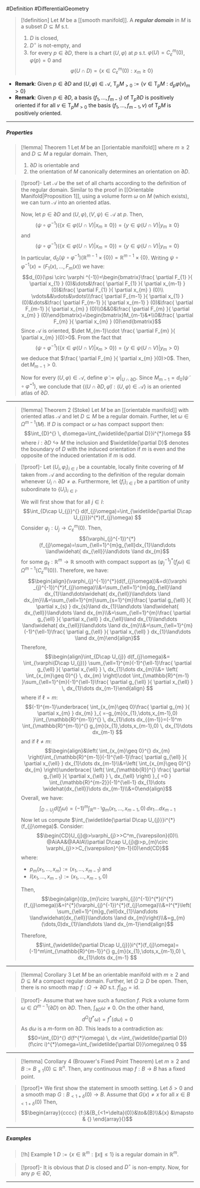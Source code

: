 #Definition #DifferentialGeometry 

> [!definition]
> Let $M$ be a [[smooth manifold]]. A ***regular domain*** in $M$ is a subset $D\subseteq M$ s.t. 
> 1. $D$ is closed,
> 2. $D^\circ$ is not-empty, and
> 3. for every $p\in \partial D$, there is a chart $(U,\varphi)$ at $p$ s.t. $\varphi(U)=C^m_{\varepsilon}(0)$, $\varphi(p)=0$ and $$\varphi(U\cap D)=\{ x\in C_{\varepsilon}^m(0): x_{m}\geq 0 \}$$
- **Remark**: Given $p\in \partial D$ and $(U,\varphi)\in \mathcal{A}$, $\text{T}_{p}M_{>0}:=\{ v\in \text{T}_{p}M:d_{p}\varphi (v)_{m}>0\}$
- **Remark**: Given $p\in \partial D$, a basis $(f_{1},\dots,f_{m-1})$ of $\text{T}_{p}\partial D$ is positively oriented if for all $v\in \text{T}_{p}M_{>0}$ the basis $(f_{1},\dots,f_{m-1},v)$ of $\text{T}_{p}M$ is positively oriented.
---
##### Properties
> [!lemma] Theorem 1
> Let $M$ be an [[orientable manifold]] where $m\geq 2$ and $D\subseteq M$ a regular domain. Then, 
> 1. $\partial D$ is orientable and
> 2. the orientation of $M$ canonically determines an orientation on $\partial D$.

> [!proof]-
> Let $\mathcal{A}$ be the set of all charts according to the definition of the regular domain. Similar to the proof in [[Orientable Manifold|Proposition 1]], using a volume form $\omega$ on $M$ (which exists), we can turn $\mathcal{A}$ into an oriented atlas. 
> 
> Now, let $p\in\partial D$ and $(U,\varphi),(V,\psi)\in \mathcal{A}$ at $p$. Then, $$(\psi \circ \varphi ^{-1})(\{ x\in\varphi(U\cap V)|x_{m}\geq 0 \})=\{ y\in\psi(U\cap V)|y_{m}\geq 0 \}$$and$$(\psi \circ \varphi ^{-1})(\{ x\in\varphi(U\cap V)|x_{m}= 0 \})=\{ y\in\psi(U\cap V)|y_{m}= 0 \}$$In particular, $d_{0}(\psi \circ\varphi ^{-1})(\mathbb{R}^{m-1}\times \{ 0 \})=\mathbb{R}^{m-1}\times \{ 0 \}$. Writing $\psi \circ\varphi ^{-1}(x)=(F_{1}(x),\dots,F_{m}(x))$ we have: $$d_{0}(\psi \circ \varphi ^{-1})=\begin{bmatrix}\frac{ \partial F_{1} }{ \partial x_{1} } (0)&\dots&\frac{ \partial F_{1} }{ \partial x_{m-1} } (0)&\frac{ \partial F_{1} }{ \partial x_{m} } (0)\\ \vdots&&\vdots&\vdots\\\frac{ \partial F_{m-1} }{ \partial x_{1} } (0)&\dots&\frac{ \partial F_{m-1} }{ \partial x_{m-1} } (0)&\frac{ \partial F_{m-1} }{ \partial x_{m} } (0)\\0&&0&\frac{ \partial F_{m} }{ \partial x_{m} } (0)\end{bmatrix}=\begin{bmatrix}M_{m-1}&*\\0&\frac{ \partial F_{m} }{ \partial x_{m} } (0)\end{bmatrix}$$Since $\mathcal{A}$ is oriented, $\det M_{m-1}\cdot \frac{ \partial F_{m} }{ \partial x_{m} }(0)>0$. From the fact that $$(\psi \circ \varphi ^{-1})(\{ x\in\varphi(U\cap V)|x_{m}> 0 \})=\{ y\in\psi(U\cap V)|y_{m}> 0 \}$$we deduce that $\frac{ \partial F_{m} }{ \partial x_{m} }(0)>0$. Then, $\det M_{m-1}>0$. 
> 
> Now for every $(U,\varphi)\in \mathcal{A}$, define $\tilde{\varphi}:=\varphi|_{U\cap \partial D}$. Since $M_{m-1}=d_{0}(\tilde{\psi}\circ\tilde{\varphi}^{-1})$, we conclude that $\{ (U\cap \partial D,\tilde{\varphi}):(U,\varphi)\in \mathcal{A} \}$ is an oriented atlas of $\partial D$.
---
> [!lemma] Theorem 2 (Stoke)
> Let $M$ be an [[orientable manifold]] with oriented atlas $\mathcal{A}$ and let $D\subseteq M$ be a regular domain. Further, let $\omega\in \Omega^{m-1}(M)$. If $D$ is compact or $\omega$ has compact support then: 
> $$\int_{D}^{}  \, d\omega=\int_{\widetilde{\partial D}}i^{*}\omega $$where $i:\partial D\hookrightarrow M$ the inclusion and $\widetilde{\partial D}$ denotes the boundary of $D$ with the induced orientation if $m$ is even and the opposite of the induced orientation if $m$ is odd.

> [!proof]-
> Let $(U_{i},\varphi_{i})_{i\in I}$ be a countable, locally finite covering of $M$ taken from $\mathcal{A}$ and according to the definition of the regular domain whenever $U_{i}\cap \partial D\neq \varnothing$. Furthermore, let $\{ f_{i} \}_{i\in I}$ be a partition of unity subordinate to $\{ U_{i} \}_{i\in I}$.
> 
> 
>    We will first show that for all $j\in I$: $$\int_{D\cap U_{j}}^{} d(f_{j}\omega)=\int_{\widetilde{\partial D\cap U_{j}}}i^{*}(f_{j}\omega) $$Consider $\varphi_{j}:U_{j}\to C_{\varepsilon}^m(0)$. Then, $$(\varphi_{j}^{-1})^{*}(f_{j}\omega)=\sum_{\ell=1}^{m}g_{\ell}dx_{1}\land\dots \land\widehat{ dx_{\ell}}\land\dots \land dx_{m}$$for some $g_{\ell}:\mathbb{R}^m\to \mathbb{R}$ smooth with compact support as $(\varphi_{j}^{-1})^{*}(f_{j}\omega)\in\Omega^{m-1}(C^m_{\varepsilon}(0))$. Therefore, we have: $$\begin{align}(\varphi_{j}^{-1})^{*}(d(f_{j}\omega))&=d((\varphi _{j}^{-1})^{*}f_{j}\omega)\\&=\sum_{\ell=1}^{m}dg_{\ell}\land dx_{1}\land\dots\widehat{ dx_{\ell}}\land\dots \land dx_{m}\\&=\sum_{\ell=1}^{m}\sum_{s=1}^{m}\frac{ \partial g_{\ell} }{ \partial x_{s} } dx_{s}\land dx_{1}\land\dots \land\widehat{ dx_{\ell}}\land\dots \land dx_{m}\\&=\sum_{\ell=1}^{m}\frac{ \partial g_{\ell} }{ \partial x_{\ell} } dx_{\ell}\land dx_{1}\land\dots \land\widehat{ dx_{\ell}}\land\dots \land dx_{m}\\&=\sum_{\ell=1}^{m}(-1)^{\ell-1}\frac{ \partial g_{\ell} }{ \partial x_{\ell} } dx_{1}\land\dots \land dx_{m}\end{align}$$Therefore, $$\begin{align}\int_{D\cap U_{j}}   d(f_{j}\omega)&= \int_{\varphi(D\cap U_{j})} \sum_{\ell=1}^{m}(-1)^{\ell-1}\frac{ \partial g_{\ell} }{ \partial x_{\ell} } \, dx_{1}\dots dx_{m}\\&= \left( \int_{x_{m}\geq 0}^{}  \, dx_{m} \right)\cdot  \int_{\mathbb{R}^{m-1} }\sum_{\ell=1}^{m}(-1)^{\ell-1}\frac{ \partial g_{\ell} }{ \partial x_{\ell} } \, dx_{1}\dots dx_{m-1}\end{align} $$where if $\ell=m$: $$(-1)^{m-1}\underbrace{ \int_{x_{m}\geq 0}\frac{ \partial g_{m} }{ \partial x_{m} } dx_{m} }_{ =-g_{m}(x_{1},\dots,x_{m-1},0) }\int_{\mathbb{R}^{m-1}}^{}  \, dx_{1}\dots dx_{{m-1}}=(-1)^m \int_{\mathbb{R}^{m-1}}^{} g_{m}(x_{1},\dots,x_{m-1},0) \, dx_{1}\dots dx_{m-1}   $$and if $\ell\neq m$:
>    $$\begin{align}&\left( \int_{x_{m}\geq 0}^{} dx_{m} \right)\int_{\mathbb{R}^{m-1}}(-1)^{\ell-1}\frac{ \partial g_{\ell} }{ \partial x_{\ell} } dx_{1}\dots dx_{m-1}\\&=\left( \int_{x_{m}\geq 0}^{} dx_{m} \right)\underbrace{ \left( \int_{\mathbb{R}}^{} \frac{ \partial g_{\ell} }{ \partial x_{\ell} }  \, dx_{\ell}  \right) }_{ =0 } \int_{\mathbb{R}^{m-2}}(-1)^{\ell-1} dx_{1}\dots \widehat{dx_{\ell}}\dots dx_{m-1}\\&=0\end{align}$$Overall, we have: $$\int_{D\cap U_{j}}d(f_{j}\omega) =(-1)^m \int_{\mathbb{R}^{m-1}}^{} g_{m}(x_{1},\dots,x_{m-1},0) \, dx_{1}\dots dx_{m-1}    $$Now let us compute $\int_{\widetilde{\partial D\cap U_{j}}}i^{*}(f_{j}\omega)$. Consider: $$\begin{CD}U_{j}@>\varphi_{j}>>C^m_{\varepsilon}(0)\\ @AiAA&@AAIA\\\partial D\cap U_{j}@>p_{m}\circ \varphi_{j}>>C_{\varepsilon}^{m-1}(0)\end{CD}$$where:
>    - $p_{m}(x_{1},\dots,x_{m}):=(x_{1},\dots,x_{m-1})$ and
>    - $I(x_{1},\dots,x_{m-1}):=(x_{1},\dots,x_{m-1},0)$
>   
> Then, $$\begin{align}((p_{m}\circ \varphi_{j})^{-1})^{*}(i^{*}(f_{j}\omega))&=I^{*}(\varphi_{j}^{-1})^{*}(f_{j}\omega)\\&=I^{*}\left( \sum_{\ell=1}^{m}g_{\ell}dx_{1}\land\dots \land\widehat{dx_{\ell}}\land\dots \land dx_{m}\right)\\&=g_{m}(\dots,0)dx_{1}\land\dots  \land dx_{m-1}\end{align}$$
> 	 
> Therefore, $$\int_{\widetilde{\partial D\cap U_{j}}}i^{*}(f_{j}\omega)=(-1)^m\int_{\mathbb{R}^{m-1}}^{} g_{m}(x_{1},\dots,x_{m-1},0) \, dx_{1}\dots dx_{m-1}  $$
---
> [!lemma] Corollary 3
> Let $M$ be an orientable manifold with $m\geq 2$ and $D\subseteq M$ a compact regular domain. Further, let $\Omega \supseteq D$ be open. Then, there is no smooth map $f:\Omega\to \partial D$ s.t. $f|_{\partial D}=\text{id}$.

> [!proof]-
> Assume that we have such a function $f$. Pick a volume form $\omega\in \Omega^{m-1}(\partial D)$ on $\partial D$. Then, $\int_{\partial D}^{} \omega \neq 0$. On the other hand, $$d^\Omega(f^{*}\omega)=f^{*}(d\omega)=0$$As $d\omega$ is a $m$-form on $\partial D$. This leads to a contradiction as: $$0=\int_{D}^{} d(f^{*}\omega) \, dx =\int_{\widetilde{\partial D}}(f\circ i)^{*}\omega=\int_{\widetilde{\partial D}}\omega\neq 0 $$
---
> [!lemma] Corollary 4 (Brouwer's Fixed Point Theorem)
> Let $m\geq 2$ and $B:=B_{\leq 1}(0)\subseteq \mathbb{R}^n$. Then, any continuous map $f:B\to B$ has a fixed point.

> [!proof]+
> We first show the statement in smooth setting. Let $\delta>0$ and a smooth map $G:B_{<1+\delta}(0)\to B$. Assume that $G(x)\neq x$ for all $x\in B_{<1+\delta}(0)$ Then, $$\begin{array}{cccc} {f:}&{B_{<1+\delta}(0)}&\to&{B}\\&{x} &\mapsto & {} \end{array}{}$$
---
##### Examples
> [!h] Example 1
> $D:=\{ x\in \mathbb{R}^m:\|x\|\leq 1 \}$ is a regular domain in $\mathbb{R}^m$.

> [!proof]-
> It is obvious that $D$ is closed and $D^\circ$ is non-empty. Now, for any $p\in \partial D$, 
---
